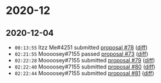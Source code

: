 # 2020-12

## 2020-12-04

* `00:13:55` Itzz Me#4251 submitted [proposal #78](../proposals.md#78) ([diff](https://github.com/Quonauts/Quonauts-11/commit/cf6ea0143751e8757a67335e94d5dab4e51d2547))
* `02:21:55` Moooosey#7155 passed [proposal #73](../proposals.md#73) ([diff](https://github.com/Quonauts/Quonauts-11/commit/b92d4d27fdf804aa231b560a3e77501b7e532f46))
* `02:22:28` Moooosey#7155 submitted [proposal #79](../proposals.md#79) ([diff](https://github.com/Quonauts/Quonauts-11/commit/f1ae0025bc310af01e515bd0c8c704bd2c8ffd2f))
* `02:22:40` Moooosey#7155 submitted [proposal #80](../proposals.md#80) ([diff](https://github.com/Quonauts/Quonauts-11/commit/219a60e4a87fc741e3dd1778a8be8370c6e0ccf8))
* `02:22:44` Moooosey#7155 submitted [proposal #81](../proposals.md#81) ([diff](https://github.com/Quonauts/Quonauts-11/commit/8fe17cad4db6546c0abd65d35df6e85deffaba46))
